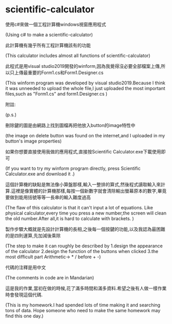 # scientific-calculator

使用c#來做一個工程計算機windows視窗應用程式

(Using c# to make a scientific-calculator)

此計算機有幾乎所有工程計算機該有的功能

(This calculator includes almost all functions of scientific-calculator)

此程式是用visual studio2019開發的winform,因為我覺得沒必要全部檔案上傳,所以只上傳最重要的Form1.cs和Form1.Designer.cs

(This winform program was developed by visual studio2019.Because I think it was unneeded to upload the whole file,I just uploaded the most important files,such as "Form1.cs" and form1.Designer.cs )

附註:

(p.s.)

刪除鍵的圖是由網路上找到圖檔再把他放入button的image特性中

(the image on delete button was found on the internet,and I uploaded in my button's image  properties)

如果你想要直接使用我做的應用程式,直接按Scientific Calculator.exe下載使用即可

(If you want to try my winform program directly, press Scientific Calculator.exe and download it .)

這個計算機的缺點是無法像小算盤那樣,輸入一整排的算式,然後程式讀取輸入來計算.這裡是像實體的計算機那樣,每按一個新數字就會清除輸出螢幕原本的數字,畢竟要做到能用括號等等一長串的輸入難度過高

(The flaw of this calculator is that it can't input a lot of equations. Like physical calculator,every time you press a new number,the screen will clean the old number.After all,it is hard to calculate with brackets. )

製作步驟大概就是先設計計算機的長相,之後每一個按鍵的功能,以及我認為最困難的是四則運算,先加減後乘除

(The step to make it can roughly be described by 1.design the appearance of the calculator 2.design the function of the buttons when clicked 3.the most difficult part Arithmetic-> * / before + -)

代碼的注釋是用中文

(The comments in code are in Mandarian)

這是我的作業,當初在做的時候,花了滿多時間和滿多資料.希望之後有人做一樣作業時會發現這個代碼.

(This is my homework.I had spended lots of time making it and searching tons of data. Hope someone who need to make the same homework may find this one day.)


